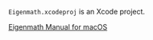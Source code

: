 
`Eigenmath.xcodeproj` is an Xcode project.

[Eigenmath Manual for macOS](https://georgeweigt.github.io/eigenmath-macos.pdf)

